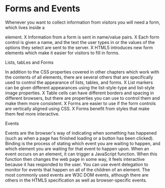 # Forms and Events 

Whenever you want to collect information from visitors you will need a form, which lives inside a <form> element.
X Information from a form is sent in name/value pairs.
X Each form control is given a name, and the text the user types in or the values of the options they select are sent to the server.
X HTML5 introduces new form elements which make it easier for visitors to fill in forms.


Lists, tabLes and Forms

In addition to the CSS properties covered in other chapters which work with the contents of all elements, there are several others that are specifically used to control the appearance of lists, tables, and forms.
X List markers can be given different appearances using the list-style-type and list-style image properties.
X Table cells can have different borders and spacing in different browsers, but there are properties you can use to control them and make them more consistent.
X Forms are easier to use if the form controls are vertically aligned using CSS.
X Forms benefit from styles that make them feel more interactive.

Events 

Events are the browser's way of indicating when something has happened (such as when a page has finished loading or a button has been clicked).
Binding is the process of stating which event you are waiting to happen, and which element you are waiting for that event to happen upon.
When an event occurs on an element, it can trigger a JavaScript function. When this function then changes the web page in some way, it feels interactive because it has responded to the user.
You can use event delegation to monitor for events that happen on all of the children of an element.
The most commonly used events are W3C DOM events, although there are others in the HTMLS specification as well as browser-specific events.
